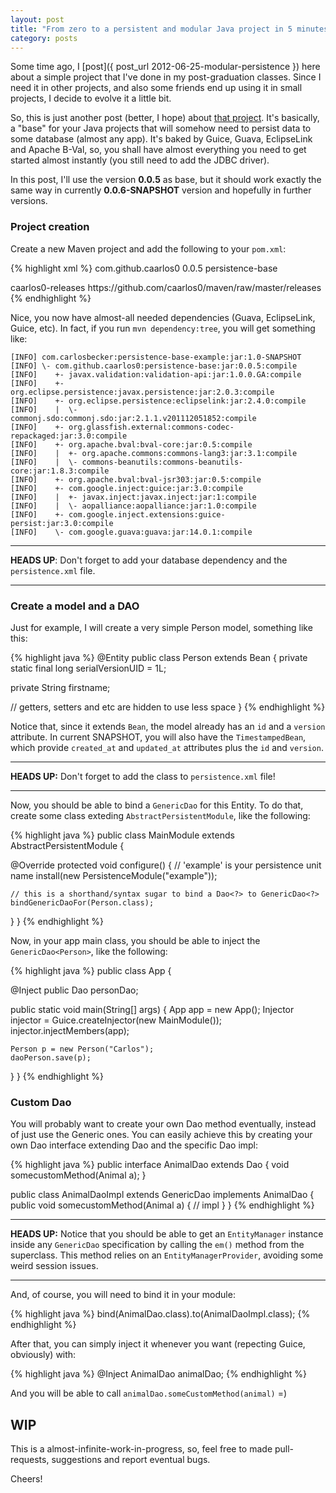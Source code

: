 ```yaml
---
layout: post
title: "From zero to a persistent and modular Java project in 5 minutes"
category: posts
---
```


Some time ago, I [post]({ post_url 2012-06-25-modular-persistence }) here about
a simple project that I've done in my post-graduation classes. Since I need it
in other projects, and also some friends end up using it in small projects, I
decide to evolve it a little bit.

So, this is just another post (better, I hope) about [that project][1].
It's basically, a "base" for your Java projects that will somehow need to
persist data to some database (almost any app). It's baked by Guice, Guava,
EclipseLink and Apache B-Val, so, you shall have almost everything you need
to get started almost instantly (you still need to add the JDBC driver).

In this post, I'll use the version **0.0.5** as base, but it should work
exactly the same way in currently **0.0.6-SNAPSHOT** version and hopefully
in further versions.

### Project creation

Create a new Maven project and add the following to your `pom.xml`:

{% highlight xml %}
<dependencies>
    <dependency>
      <groupId>com.github.caarlos0</groupId>
      <version>0.0.5</version>
      <artifactId>persistence-base</artifactId>
    </dependency>
  </dependencies>

  <repositories>
    <repository>
      <id>caarlos0-releases</id>
      <url>https://github.com/caarlos0/maven/raw/master/releases</url>
    </repository>
  </repositories>
{% endhighlight %}

Nice, you now have almost-all needed dependencies (Guava, EclipseLink, Guice,
etc). In fact, if you run `mvn dependency:tree`, you will get something like:

    [INFO] com.carlosbecker:persistence-base-example:jar:1.0-SNAPSHOT
    [INFO] \- com.github.caarlos0:persistence-base:jar:0.0.5:compile
    [INFO]    +- javax.validation:validation-api:jar:1.0.0.GA:compile
    [INFO]    +- org.eclipse.persistence:javax.persistence:jar:2.0.3:compile
    [INFO]    +- org.eclipse.persistence:eclipselink:jar:2.4.0:compile
    [INFO]    |  \- commonj.sdo:commonj.sdo:jar:2.1.1.v201112051852:compile
    [INFO]    +- org.glassfish.external:commons-codec-repackaged:jar:3.0:compile
    [INFO]    +- org.apache.bval:bval-core:jar:0.5:compile
    [INFO]    |  +- org.apache.commons:commons-lang3:jar:3.1:compile
    [INFO]    |  \- commons-beanutils:commons-beanutils-core:jar:1.8.3:compile
    [INFO]    +- org.apache.bval:bval-jsr303:jar:0.5:compile
    [INFO]    +- com.google.inject:guice:jar:3.0:compile
    [INFO]    |  +- javax.inject:javax.inject:jar:1:compile
    [INFO]    |  \- aopalliance:aopalliance:jar:1.0:compile
    [INFO]    +- com.google.inject.extensions:guice-persist:jar:3.0:compile
    [INFO]    \- com.google.guava:guava:jar:14.0.1:compile

---

**HEADS UP**: Don't forget to add your database dependency and the
`persistence.xml` file.

---

### Create a model and a DAO

Just for example, I will create a very simple Person model, something like this:

{% highlight java %}
@Entity
public class Person extends Bean {
  private static final long serialVersionUID = 1L;

  private String firstname;

  // getters, setters and etc are hidden to use less space
}
{% endhighlight %}

Notice that, since it extends `Bean`, the model already has an `id` and a
`version` attribute. In current SNAPSHOT, you will also have the
`TimestampedBean`, which provide `created_at` and `updated_at` attributes plus
the `id` and `version`.

---

**HEADS UP:** Don't forget to add the class to `persistence.xml` file!

---

Now, you should be able to bind a `GenericDao` for this Entity. To do that,
create some class exteding `AbstractPersistentModule`, like the following:

{% highlight java %}
public class MainModule extends AbstractPersistentModule {

  @Override
  protected void configure() {
    // 'example' is your persistence unit name
    install(new PersistenceModule("example"));

    // this is a shorthand/syntax sugar to bind a Dao<?> to GenericDao<?>
    bindGenericDaoFor(Person.class);
  }
}
{% endhighlight %}

Now, in your app main class, you should be able to inject the
`GenericDao<Person>`, like the following:

{% highlight java %}
public class App {

  @Inject
  public Dao<Person> personDao;

  public static void main(String[] args) {
    App app = new App();
    Injector injector = Guice.createInjector(new MainModule());
    injector.injectMembers(app);

    Person p = new Person("Carlos");
    daoPerson.save(p);
  }
}
{% endhighlight %}

### Custom Dao

You will probably want to create your own Dao method eventually, instead of
just use the Generic ones. You can easily achieve this by creating your own
Dao interface extending Dao and the specific Dao impl:

{% highlight java %}
public interface AnimalDao extends Dao<Animal> {
  void somecustomMethod(Animal a);
}

public class AnimalDaoImpl extends GenericDao<Animal> implements AnimalDao {
  public void somecustomMethod(Animal a) {
    // impl
  }
}
{% endhighlight %}

---

**HEADS UP:** Notice that you should be able to get an `EntityManager`
instance inside any `GenericDao` specification by calling the `em()` method
from the superclass. This method relies on an `EntityManagerProvider`, avoiding
some weird session issues.

---

And, of course, you will need to bind it in your module:

{% highlight java %}
bind(AnimalDao.class).to(AnimalDaoImpl.class);
{% endhighlight %}

After that, you can simply inject it whenever you want (repecting Guice,
obviously) with:

{% highlight java %}
@Inject AnimalDao animalDao;
{% endhighlight %}

And you will be able to call `animalDao.someCustomMethod(animal)` =)

## WIP

This is a almost-infinite-work-in-progress, so, feel free to made pull-requests,
suggestions and report eventual bugs.


Cheers!

[1]: https://github.com/caarlos0/persistence-base
